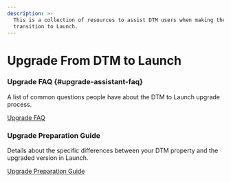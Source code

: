 ```yaml
---
description: >-
  This is a collection of resources to assist DTM users when making the
  transition to Launch.
---
```


# Upgrade From DTM to Launch

### Upgrade FAQ {#upgrade-assistant-faq}

A list of common questions people have about the DTM to Launch upgrade process.

[Upgrade FAQ](upgrade-faq.md)

### Upgrade Preparation Guide

Details about the specific differences between your DTM property and the upgraded version in Launch.

[Upgrade Preparation Guide](upgrade-preparation-guide.md)[​](upgrade-faq.md)

